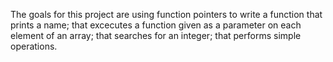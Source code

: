 The goals for this project are using function pointers to write a function that prints a name; that excecutes a function given as a parameter on each element of an array; that searches for an integer; that performs simple operations. 

